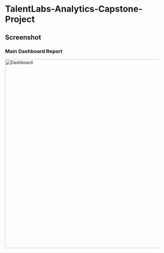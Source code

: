 # TalentLabs-Analytics-Capstone-Project

## Screenshot

### Main Dashboard Report
<img width="620" alt="Dashboard" src="">
